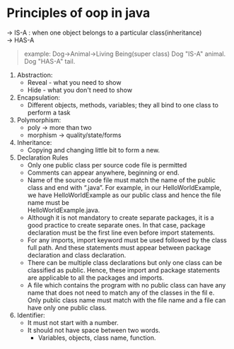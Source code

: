 # Principles of oop in java
-> IS-A : when one object belongs to a particular class(inheritance)  
-> HAS-A  
> example:
Dog->Animal->Living Being(super class)
Dog "IS-A" animal.
Dog "HAS-A" tail.

1. Abstraction:  
    - Reveal - what you need to show  
    + Hide - what you don't need to show  
1. Encapsulation:
    * Different objects, methods, variables; they all bind to one class to perform a task  
1. Polymorphism:
    * poly -> more than two
    + morphism -> quality/state/forms  
1. Inheritance:  
    - Copying and changing little bit to form a new.
1. Declaration Rules
    - Only one public class per source code file is permitted
    - Comments can appear anywhere, beginning or end. 
    - Name of the source code file must match the name of the public class and end with “.java”. For example, in our HelloWorldExample, we have HelloWorldExample as our public class and hence the file name must be  
        HelloWorldExample.java.
    - Although it is not mandatory to create separate packages, it is a good practice to create separate ones. In that case, package declaration must be the first line even before import statements.
    - For any imports, import keyword must be used followed by the class full path. And these statements must appear between package declaration and class declaration.
    - There can be multiple class declarations but only one class can be classified as public. Hence, these import and package statements are applicable to all the packages and imports.
    - A file which contains the program with no public class can have any name that does not need to match any of the classes in the fil e. Only public class name must match with the file name and a file can have only one public class.
1. Identifier:
    - It must not start with a number.
    - It should not have space between two words.
         - Variables, objects, class name, function.
